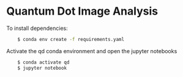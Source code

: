 # Quantum Dot Image Analysis

To install dependencies:
```bash
    $ conda env create -f requirements.yaml
```
   
Activate the qd conda environment and open the jupyter notebooks
```bash
    $ conda activate qd
    $ jupyter notebook
```

